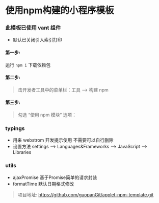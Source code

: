 # 使用npm构建的小程序模板

### 此模板已使用 vant 组件
* 默认已关闭引入索引打印

#### 第一步:
运行 `npm i` 下载依赖包

#### 第二步:
> 击开发者工具中的菜单栏：工具 --> 构建 npm

#### 第三步:
> 勾选 “使用 npm 模块” 选项：

 ### typings
* 用来 webstrom 开发提示使用 不需要可以自行删除
* 设置方法
 settings --> Languages&Frameworks --> JavaScript --> Libraries

 ### utils
* ajaxPromise 基于Promise简单的请求封装
* formatTime 默认日期格式修改
 
>项目地址: https://github.com/guopanGit/applet-npm-template.git
